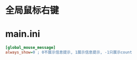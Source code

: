 # 全局鼠标右键

# main.ini
```ini
[global_mouse_message]
always_show=0 ; 0不展示信息提示, 1展示信息提示, -1只展示count
```
